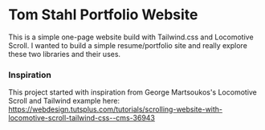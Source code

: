 # Tom Stahl Portfolio Website

This is a simple one-page website build with Tailwind.css and Locomotive Scroll.  I wanted to build a simple resume/portfolio site and really explore these two libraries and their uses.

### Inspiration

This project started with inspiration from George Martsoukos's Locomotive Scroll and Tailwind example here: https://webdesign.tutsplus.com/tutorials/scrolling-website-with-locomotive-scroll-tailwind-css--cms-36943